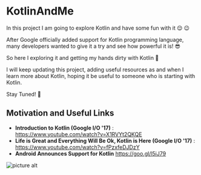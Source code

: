 # KotlinAndMe
In this project I am going  to explore Kotlin and have some fun with it :relieved: :wink:

After Google officially added support for Kotlin programming language, many developers wanted to give it a try and see how powerful it is! :sunglasses:                                  

So here I exploring it and getting my hands dirty with Kotlin :metal:

I will keep updating this project, adding useful resources as and when I learn more about Kotlin, hoping it be useful to  someone who is starting with Kotlin. 

Stay Tuned! :raised_hands:


## Motivation and Useful Links ##

* **Introduction to Kotlin (Google I/O '17)** : https://www.youtube.com/watch?v=X1RVYt2QKQE
* **Life is Great and Everything Will Be Ok, Kotlin is Here (Google I/O '17)** : https://www.youtube.com/watch?v=fPzxfeDJDzY
* **Android Announces Support for Kotlin** https://goo.gl/l5iJ79





![picture alt](https://user-images.githubusercontent.com/5928530/27009580-6cd6009e-4eaf-11e7-96a5-939247b119c0.jpeg "Sketchnote by Chiu-Ki Chan @chiuki")



